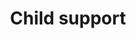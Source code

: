 ---
title: Child support
longTitle: 'Child support'
tags:
- gccommon
french:
- "[[Pension alimentaire]]"
usedFor:
- "[[Alimony]]"
- "[[Child maintenance]]"
- "[[Child support payments]]"
---